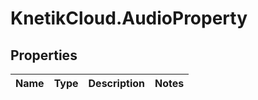 # KnetikCloud.AudioProperty

## Properties
Name | Type | Description | Notes
------------ | ------------- | ------------- | -------------


